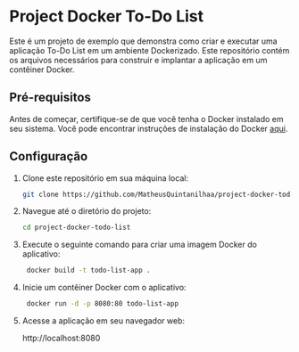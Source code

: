 # Project Docker To-Do List

Este é um projeto de exemplo que demonstra como criar e executar uma aplicação To-Do List em um ambiente Dockerizado. Este repositório contém os arquivos necessários para construir e implantar a aplicação em um contêiner Docker.

## Pré-requisitos

Antes de começar, certifique-se de que você tenha o Docker instalado em seu sistema. Você pode encontrar instruções de instalação do Docker [aqui](https://docs.docker.com/get-docker/).

## Configuração

1. Clone este repositório em sua máquina local:

   ```bash
   git clone https://github.com/MatheusQuintanilhaa/project-docker-todo-list.git

2. Navegue até o diretório do projeto:
    ```bash
    cd project-docker-todo-list

3. Execute o seguinte comando para criar uma imagem Docker do aplicativo:
   ```bash
    docker build -t todo-list-app .

4. Inicie um contêiner Docker com o aplicativo:
   ```bash
    docker run -d -p 8080:80 todo-list-app

5. Acesse a aplicação em seu navegador web:

    http://localhost:8080
